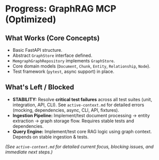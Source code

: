 # Progress: GraphRAG MCP (Optimized)

## What Works (Core Concepts)
- Basic FastAPI structure.
- Abstract `GraphStore` interface defined.
- `MemgraphGraphRepository` implements `GraphStore`.
- Core domain models (`Document`, `Chunk`, `Entity`, `Relationship`, `Node`).
- Test framework (`pytest`, async support) in place.

## What's Left / Blocked
- **STABILITY:** Resolve **critical test failures** across all test suites (unit, integration, API, CLI). See `active-context.md` for detailed errors (mocking, dependencies, async, CLI, API, fixtures).
- **Ingestion Pipeline:** Implement/test document processing -> entity extraction -> graph storage flow. Requires stable tests and dependencies.
- **Query Engine:** Implement/test core RAG logic using graph context. Depends on stable ingestion & tests.

*(See `active-context.md` for detailed current focus, blocking issues, and immediate next steps.)* 